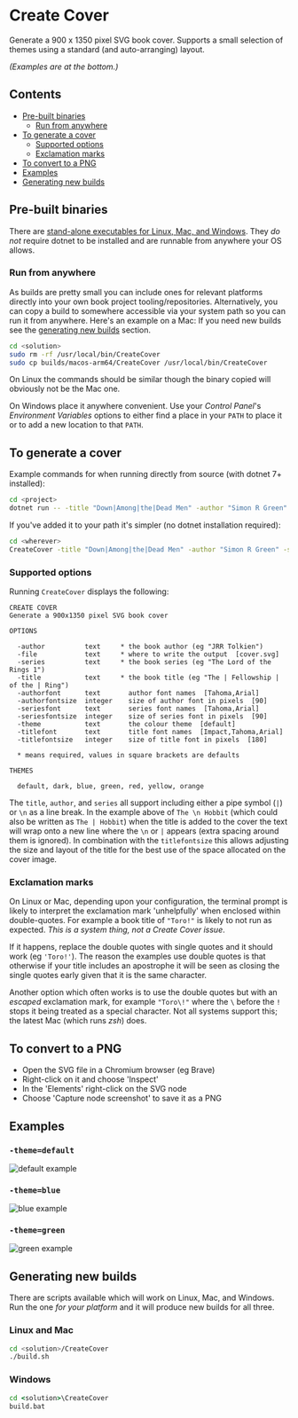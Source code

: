 ﻿# Create Cover

Generate a 900 x 1350 pixel SVG book cover.
Supports a small selection of themes using a standard (and auto-arranging) layout.

*(Examples are at the bottom.)*

## Contents

- [Pre-built binaries](#pre-built-binaries)
    - [Run from anywhere](#run-from-anywhere)
- [To generate a cover](#to-generate-a-cover)
    - [Supported options](#supported-options)
    - [Exclamation marks](#exclamation-marks)
- [To convert to a PNG](#to-convert-to-a-png)
- [Examples](#examples)
- [Generating new builds](#generating-new-builds)

## Pre-built binaries

There are [stand-alone executables for Linux, Mac, and Windows](./builds).
They *do not* require dotnet to be installed and are runnable from anywhere your OS allows.

### Run from anywhere

As builds are pretty small you can include ones for relevant platforms directly into your own book project tooling/repositories. Alternatively, you can copy a build to somewhere accessible via your system path so you can run it from anywhere. Here's an example on a Mac:
If you need new builds see the [generating new builds](#generating-new-builds) section.

```sh
cd <solution>
sudo rm -rf /usr/local/bin/CreateCover
sudo cp builds/macos-arm64/CreateCover /usr/local/bin/CreateCover
```

On Linux the commands should be similar though the binary copied will obviously not be the Mac one.

On Windows place it anywhere convenient. Use your *Control Panel*'s *Environment Variables* options to either find a place in your `PATH` to place it or to add a new location to that `PATH`.

## To generate a cover

Example commands for when running directly from source (with dotnet 7+ installed):

```sh
cd <project>
dotnet run -- -title "Down|Among|the|Dead Men" -author "Simon R Green" -series "Forest Kingdom 3" -theme "blue"
```

If you've added it to your path it's simpler (no dotnet installation required):

```sh
cd <wherever>
CreateCover -title "Down|Among|the|Dead Men" -author "Simon R Green" -series "Forest Kingdom 3" -theme "blue"
```

### Supported options

Running `CreateCover` displays the following:

```
CREATE COVER
Generate a 900x1350 pixel SVG book cover

OPTIONS

  -author          text     * the book author (eg "JRR Tolkien")  
  -file            text     * where to write the output  [cover.svg]
  -series          text     * the book series (eg "The Lord of the Rings 1")  
  -title           text     * the book title (eg "The | Fellowship | of the | Ring")  
  -authorfont      text       author font names  [Tahoma,Arial]
  -authorfontsize  integer    size of author font in pixels  [90]
  -seriesfont      text       series font names  [Tahoma,Arial]
  -seriesfontsize  integer    size of series font in pixels  [90]
  -theme           text       the colour theme  [default]
  -titlefont       text       title font names  [Impact,Tahoma,Arial]
  -titlefontsize   integer    size of title font in pixels  [180]

  * means required, values in square brackets are defaults

THEMES

  default, dark, blue, green, red, yellow, orange
```

The `title`, `author`, and `series` all support including either a pipe symbol (`|`) or `\n` as a line break.  In the example above of `The \n Hobbit` (which could also be written as `The | Hobbit`) when the title is added to the cover the text will wrap onto a new line where the `\n` or `|` appears (extra spacing around them is ignored).
In combination with the `titlefontsize` this allows adjusting the size and layout of the title for the best use of the space allocated on the cover image.

### Exclamation marks

 On Linux or Mac, depending upon your configuration, the terminal prompt is likely to interpret the exclamation mark 'unhelpfully' when enclosed within double-quotes. For example a book title of `"Toro!"` is likely to not run as expected. *This is a system thing, not a Create Cover issue*.

If it happens, replace the double quotes with single quotes and it should work (eg `'Toro!'`).
The reason the examples use double quotes is that otherwise if your title includes an apostrophe it will be seen as closing the single quotes early given that it is the same character.

Another option which often works is to use the double quotes but with an *escaped* exclamation mark, for example `"Toro\!"` where the `\` before the `!` stops it being treated as a special character. Not all systems support this; the latest Mac (which runs *zsh*) does.

## To convert to a PNG

- Open the SVG file in a Chromium browser (eg Brave)
- Right-click on it and choose 'Inspect'
- In the 'Elements' right-click on the SVG node
- Choose 'Capture node screenshot' to save it as a PNG

## Examples

### `-theme=default`
![default example](example-default.svg)

### `-theme=blue`
![blue example](example-blue.svg)

### `-theme=green`
![green example](example-green.svg)

## Generating new builds

There are scripts available which will work on Linux, Mac, and Windows.
Run the one *for your platform* and it will produce new builds for all three.

### Linux and Mac

```sh
cd <solution>/CreateCover
./build.sh
```

### Windows

```bat
cd <solution>\CreateCover
build.bat
```
